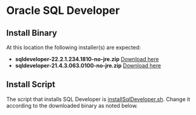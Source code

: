# Oracle SQL Developer

## Install Binary
At this location the following installer(s) are expected:
+ **sqldeveloper-22.2.1.234.1810-no-jre.zip** [Download here](https://www.oracle.com/tools/downloads/sqldev-downloads.html)
+ **sqldeveloper-21.4.3.063.0100-no-jre.zip** [Download here](https://www.oracle.com/tools/downloads/sqldev-downloads.html)

## Install Script
The script that installs SQL Developer is [installSqlDeveloper.sh](../../../../commonScripts/oracle/db/sqldev/installSqlDeveloper.sh). Change it according to the downloaded binary as noted below.


